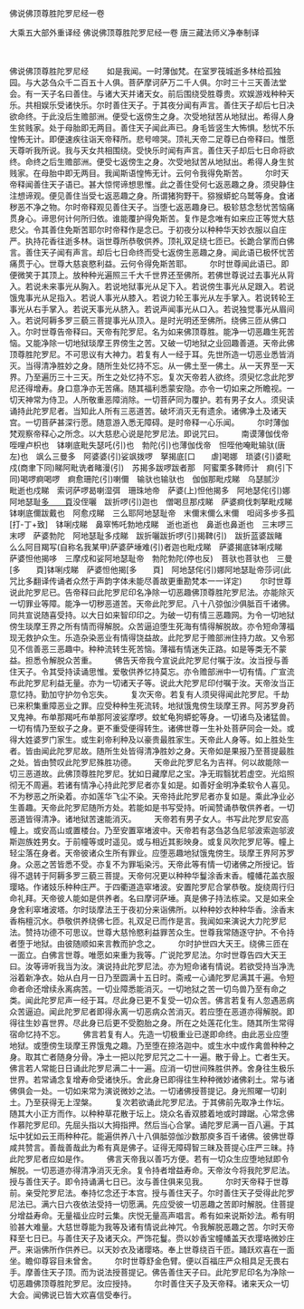 佛说佛顶尊胜陀罗尼经一卷


大乘五大部外重译经
佛说佛顶尊胜陀罗尼经一卷
唐三藏法师义净奉制译


　　

佛说佛顶尊胜陀罗尼经
　　如是我闻。一时薄伽梵。在室罗筏城逝多林给孤独园。与大苾刍众千二百五十人俱。菩萨摩诃萨万二千人俱。尔时三十三天善法堂会。有一天子名曰善住。与诸大天并诸天女。前后围绕受胜尊贵。欢娱游戏种种天乐。共相娱乐受诸快乐。尔时善住天子。于其夜分闻有声言。善住天子却后七日决欲命终。于此没后生赡部洲。便受七返傍生之身。次受地狱苦从地狱出。希得人身生贫贱家。处于母胎即无两目。善住天子闻此声已。身毛皆竖生大怖惧。愁忧不乐惶怖无计。即便速疾往诣天帝释所。悲号啼哭。顶礼天帝二足尊已白帝释曰。惟愿天尊听我所说。我与天女共相围绕。受快乐时闻有声言。善住天子却后七日命将欲终。命终之后生赡部洲。便受七返傍生之身。次受地狱苦从地狱出。希得人身生贫贱家。在母胎中即无两目。我闻斯语惶怖无计。云何令我得免斯苦。
　　尔时天帝释闻善住天子语已。甚大惊愕谛想思惟。此之善住受何七返恶趣之身。须臾静住注想谛观。便见善住当受七返恶趣之身。所谓猪狗野干。猕猴蟒蛇乌鹫等身。食诸秽恶不净之物。尔时帝释观见善住天子。当堕七返恶趣身已。极轸慈念愁忧苦恼痛贯身心。谛思何计何所归依。谁能覆护得免斯苦。复作是念唯有如来应正等觉大慈悲父。令其善住免斯苦耶尔时帝释作是念已。于初夜分以种种华天妙衣服以自庄严。执持花香往逝多林。诣世尊所恭敬供养。顶礼双足绕七匝已。长跪合掌而白佛言。善住天子闻有声言。却后七日命终而受七返傍生恶趣之身。闻此语已极怀忧苦痛贯于心。世尊大慈哀愍利益。云何令得免斯苦耶。
　　尔时世尊闻此语已。即便微笑于其顶上。放种种光遍照三千大千世界还至佛所。若佛世尊说过去事光从背入。若说未来事光从胸入。若说地狱事光从足下入。若说傍生事光从足跟入。若说饿鬼事光从足指入。若说人事光从膝入。若说力轮王事光从左手掌入。若说转轮王事光从右手掌入。若说天事光从脐入。若说声闻事光从口入。若说独觉事光从眉间入。若说阿耨多罗三藐三菩提事光从顶入。是时光明还至佛所。绕佛三匝从佛口入。尔时世尊告帝释曰。天帝有陀罗尼。名为如来佛顶尊胜。能净一切恶趣生死苦恼。又能净除一切地狱琰摩王界傍生之苦。又破一切地狱之业回趣善道。天帝此佛顶尊胜陀罗尼。不可思议有大神力。若复有人一经于耳。先世所造一切恶业悉皆消灭。当得清净胜妙之身。随所生处忆持不忘。从一佛土至一佛土。从一天界至一天界。乃至遍历三十三天。所生之处忆持不忘。复次天帝若人欲终。须臾忆念此陀罗尼还得增寿。身口意净亦无苦痛。随其福利悉蒙安隐。亦令一切如来之所瞻视。一切天神常为侍卫。人所敬重恶障消除。一切菩萨同为覆护。若有男子女人。须臾读诵持此陀罗尼者。当知此人所有三恶道苦。破坏消灭无有遗余。诸佛净土及诸天宫。一切菩萨甚深行愿。随意游入悉无障碍。是时帝释一心乐闻。
　　尔时薄伽梵观察帝释心之所念。以大慈悲心说是陀罗尼法。即说咒曰。
　　南谟薄伽伐帝　咥哩卢枳也　钵喇底毗失瑟吒(引)也　勃陀(引)也薄伽伐帝　怛咥他唵毗输驮(唐左)也　飒么三曼多　阿婆婆(引)娑飒拨啰　拏揭底[口　　虐]喝娜　琐婆(引)婆毗戍(商聿下同)睇阿毗诜者睹漫(引)　苏揭多跋啰跋者那　阿蜜栗多鞞师计　痾(引下同)喝啰痾喝啰　痾愈珊陀(引)喇儞　输驮也输驮也　伽伽那毗戍睇　乌瑟腻沙　毗逝也戍睇　索诃萨啰曷喇湿弭　珊珠地帝　萨婆(上)怛他揭多　阿地瑟侘(引)娜　阿地瑟耻[多　　頁](丁可反下同)没侄囇　跋折啰(引)迦也　僧喝旦那戍睇　萨婆痾伐刺拏毗戍睇　钵喇底儞跋戴也　阿愈戍睇　三么耶阿地瑟耻帝　末儞末儞么末儞　呾闼多步多孤[打-丁+致]　钵唎戍睇　鼻窣怖吒勃地戍睇　逝也逝也　鼻逝也鼻逝也　三末啰三末啰　萨婆勃陀　阿地瑟耻多戍睇　跋折囇跋折啰(引)揭鞞(引)　跋折蓝婆跋睹　么么阿目羯写(自称名我某甲)萨婆萨埵难(引)者迦也毗戍睇　萨婆揭底钵唎戍睇　萨婆怛他揭哆　三摩戍和娑阿地瑟耻帝　勃陀勃陀(停也反)　菩驮也菩驮也　三曼[多　　頁]钵唎戍睇　萨婆怛他揭[多　　頁]　阿地瑟侘(引)娜阿地瑟耻帝莎诃(此咒比多翻译传诵者众然于声韵字体未能尽善故更重勘梵本一一详定)
　　尔时世尊说此陀罗尼已。告帝释曰此陀罗尼印名净除一切恶趣佛顶尊胜陀罗尼法。亦能除灭一切罪业等障。能净一切秽恶道苦。天帝此陀罗尼。八十八弶伽沙俱胝百千诸佛。同共宣说随喜受持。以大日如来智印印之。为破一切有情三恶趣网。为令一切地狱傍生琰摩王界之所有情而得解脱。众苦逼迫堕生死海有情得解脱故。亦令短命薄福现无救护众生。乐造杂染恶业有情得饶益故。此陀罗尼于赡部洲住持力故。又令邪见不信善恶三恶趣中。种种流转生死苦恼。薄福有情迷失正路。如是等类无不蒙益。担悉令解脱众苦重。
　　佛告天帝我今宣说此陀罗尼付嘱于汝。汝当授与善住天子。令其受持读诵思惟。爱敬供养忆持莫忘。亦令赡部洲中一切有情。广宣流布此陀罗尼利益无量。亦为一切诸天子等。说此大陀罗尼印付嘱于汝。天帝汝当正意忆持。勤加守护勿令忘失。
　　复次天帝。若复有人须臾得闻此陀罗尼。千劫已来积集重障恶业之罪。应受种种生死流转。地狱饿鬼傍生琰摩王界。阿苏罗身药叉鬼神。布单那羯吒布单那阿波娑摩啰。蚊虻龟狗蟒蛇等身。一切诸鸟及诸猛兽。一切有情乃至蚁子之身。更不重受便得转生。诸佛世尊一生补处菩萨同会一处。或得大姓婆罗门家生。或生刹帝利种及以豪贵最胜家生。天帝此人身等。如上胜处生者。皆由闻此陀罗尼故。随所生处皆得清净胜妙之身。天帝如是果报乃至菩提最胜之处。皆由赞叹此陀罗尼殊胜功德。
　　天帝此陀罗尼名为吉祥。何以故能除一切三恶道故。此佛顶尊胜陀罗尼。犹如日藏摩尼之宝。净无瑕翳犹若虚空。光焰照彻无不周遍。若诸有情净心持此陀罗尼者亦复如是。如善好金明净柔软令人喜见。不为秽恶之所染着。亦如莲华飞尘不染。天帝持此陀罗尼者亦复如是。乘此净业必生善趣。天帝此陀罗尼随所方处。若能如是书写受持。听闻赞诵恭敬供养者。一切恶道皆得清净。诸地狱苦速能消灭。
　　天帝若有男子女人。书写此陀罗尼安高幢上。或安高山或置楼台。乃至安置窣堵波中。天帝若有苾刍苾刍尼邬波索迦邬波斯迦族姓男女。于前幢等或时遥见。或与相近其影映身。或复风吹陀罗尼等。幢上轻尘落在身者。天帝彼诸众生所有罪业。应堕恶趣地狱饿鬼傍生。琰摩王界阿苏罗身。众恶之苦皆悉不受。亦复不为罪垢染污。天帝此等有情一切诸佛之所授记。皆得不退转于阿耨多罗三藐三菩提。天帝何况更以种种华鬘涂香末香。幢幡花盖衣服璎珞。作诸妓乐种种庄严。于四衢道造窣堵波。安置陀罗尼合掌恭敬。旋绕周行归命礼拜。天帝彼人能如是供养者。名曰摩诃萨埵。真是佛子持法栋梁。又是如来全身舍利窣堵波塔。尔时琰摩法王于夜初分来诣佛所。以种种妙衣种种华香。涂香末香栴檀沉水。恭敬供养绕佛七匝。礼双足已而作是言。我闻如来演说大力陀罗尼法。赞持功德不可思议。世尊大慈怜愍利益罪苦众生。世尊我常随逐守护。不令持者堕于地狱。由彼随顺如来言教而护念之。
　　尔时护世四大天王。绕佛三匝在一面立。白佛言世尊。唯愿如来重为我等。广说陀罗尼法。尔时世尊告四大天王曰。汝等谛听我当为汝。演说持此陀罗尼法。亦为短命诸有情说。若欲受持当净洗浴着新净衣。始从白月一日乃至圆满十五日时。斋戒一心诵陀罗尼满其千遍。令短命者命还增续永离病苦。一切业障悉能消灭。一切地狱之苦一切鸟兽乃至有命之类。闻此陀罗尼声一经于耳。尽此身已更不复受一切众苦。佛言若复有人忽遇恶病众苦逼迫。闻此陀罗尼者即得永离一切恶病众苦消灭。若应堕在恶道亦得解脱。即得往生妙喜世界。尽此身已后更不受胞胎之身。所在之处莲花化生。随其所生常得宿命忆持不忘。
　　佛言若复有人。先造一切极重业已遂即命终。由此恶业应堕地狱。或堕傍生琰摩王界饿鬼之趣。乃至堕在捺洛迦中。或生水中或作禽兽种种之身。取其亡者随身分骨。净土一把以陀罗尼咒之二十一遍。散于骨上。亡者生天。佛言若人常能日日诵此陀罗尼满二十一遍。应消一切世间殊胜供养。舍身往生极乐世界。若常诵念复增寿命受诸快乐。舍此身已即得往生种种微妙诸佛刹土。常与诸佛俱会一处。一切如来常为演说微妙之法。一切诸佛授菩提记。身光照曜一切刹土。乃至获得无上涅槃。
　　复次若欲诵此陀罗尼法。于其佛前先取净土作坛。随其大小正方而作。以种种草花散于坛上。烧众名香双膝着地或时蹲踞。心常念佛作慕陀罗尼印。先屈头指以大拇指押。然后当心合掌。诵陀罗尼满一百八遍。于其坛中犹如云王雨种种花。能遍供养八十八俱胝弶伽沙数那庾多百千诸佛。彼佛世尊咸共赞言。善哉善哉此为希有真是佛子。证得无障碍智三昧及菩提心庄严三昧。持此陀罗尼者应如是作。
　　佛言天帝我以善巧方便。若有一切众生应堕地狱即令解脱。一切恶道亦得清净消灭无余。复令持者增益寿命。天帝汝今将我陀罗尼法。授与善住天子。即令持诵满七日已。汝与善住俱来见我。
　　尔时天帝释于世尊前。亲受陀罗尼法。奉持忆念还于本宫。授与善住天子。尔时善住天子受得此陀罗尼法已。满六日六夜依法受持一切愿满。先应受彼一切恶趣之苦即时解脱。住菩提分增益寿命。无量福业应时云集。庆悦无量高声唱言。希有如来说斯妙法。希有明验甚大难量。大慈世尊能为我等及诸有情说此神咒。令我解脱恶趣之苦。尔时天帝释至七日已。与善住天子及诸天众。严饰花鬘。赍以妙香宝幢幡盖天衣璎珞微妙庄严。来诣佛所作供养已。以天妙衣及诸璎珞。奉上世尊绕百千匝。踊跃欢喜在一面坐。瞻仰尊容目未曾舍。
　　尔时世尊舒金色臂。便以百福庄严众相具足无畏右手。摩善住天子顶。而为说法授菩提记。佛告善住天子曰。此陀罗尼印名为净除一切恶趣佛顶尊胜陀罗尼。汝应授持。
　　尔时善住天子及天帝释。诸来天众一切大会。闻佛说已皆大欢喜信受奉行。


